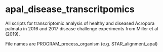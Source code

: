# apal_disease_transcritpomics
All scripts for transcriptomic analysis of healthy and diseased Acropora palmata in 2016 and 2017 disease challenge experiments from Miller et al (2019). 

File names are PROGRAM_process_organism (e.g. STAR_alignment_apal)
